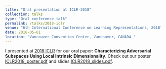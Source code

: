 ```yaml
---
title: "Oral presentation at ICLR-2018"
collection: talks
type: "Oral conference talk"
permalink: /talks/2018-iclr
venue: "6th International Conference on Learning Representations, 2018"
date: 2018-05-01
location: "Vancouver Convention Center, Vancouver, CANADA "
---
```

I presented at [2018 ICLR](https://iclr.cc/Conferences/2018) for our oral paper: **Characterizing Adversarial Subspaces Using Local Intrinsic Dimensionality**. Check out our poster [ICLR2018_poster.pdf](/files/ICLR2018_poster.pdf) and slides [ICLR2018_slides.pdf](/files/ICLR2018_slides.pdf).
